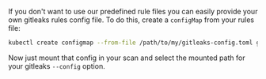 <!--
SPDX-FileCopyrightText: 2021 iteratec GmbH

SPDX-License-Identifier: Apache-2.0
-->

If you don't want to use our predefined rule files you can easily provide your own
gitleaks rules config file. To do this, create a `configMap` from your rules file:

```bash
kubectl create configmap --from-file /path/to/my/gitleaks-config.toml gitleaks-config
```

Now just mount that config in your scan and select the mounted path for your gitleaks 
`--config` option.
